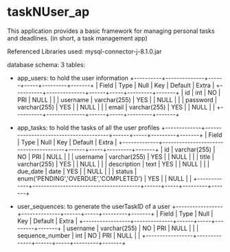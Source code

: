 # taskNUser_ap
This application provides a basic framework for managing personal tasks and deadlines. (in short, a task management app)

Referenced Libraries used:
mysql-connector-j-8.1.0.jar

database schema:
3 tables:
- app_users: to hold the user information
+----------+--------------+------+-----+---------+-------+
| Field    | Type         | Null | Key | Default | Extra |
+----------+--------------+------+-----+---------+-------+
| id       | int          | NO   | PRI | NULL    |       |
| username | varchar(255) | YES  |     | NULL    |       |
| password | varchar(255) | YES  |     | NULL    |       |
| email    | varchar(255) | YES  |     | NULL    |       |
+----------+--------------+------+-----+---------+-------+
  
- app_tasks: to hold the tasks of all the user profiles
+-------------+---------------------------------------+------+-----+---------+-------+
| Field       | Type                                  | Null | Key | Default | Extra |
+-------------+---------------------------------------+------+-----+---------+-------+
| id          | varchar(255)                          | NO   | PRI | NULL    |       |
| username    | varchar(255)                          | YES  |     | NULL    |       |
| title       | varchar(255)                          | YES  |     | NULL    |       |
| description | text                                  | YES  |     | NULL    |       |
| due_date    | date                                  | YES  |     | NULL    |       |
| status      | enum('PENDING','OVERDUE','COMPLETED') | YES  |     | NULL    |       |
+-------------+---------------------------------------+------+-----+---------+-------+

- user_sequences: to generate the userTaskID of a user
+-----------------+--------------+------+-----+---------+-------+
| Field           | Type         | Null | Key | Default | Extra |
+-----------------+--------------+------+-----+---------+-------+
| username        | varchar(255) | NO   | PRI | NULL    |       |
| sequence_number | int          | NO   | PRI | NULL    |       |
+-----------------+--------------+------+-----+---------+-------+



